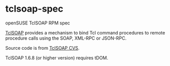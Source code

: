 # tclsoap-spec

openSUSE TclSOAP RPM spec

[TclSOAP](https://sourceforge.net/projects/tclsoap/)
provides a mechanism to bind Tcl command procedures to remote procedure calls
using the SOAP, XML-RPC or JSON-RPC.

Source code is from [TclSOAP CVS](http://tclsoap.cvs.sourceforge.net/viewvc/tclsoap/tclsoap/).

TclSOAP 1.6.8 (or higher version) requires tDOM.

